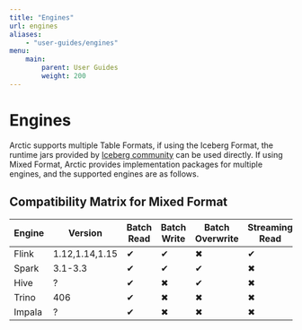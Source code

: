 ```yaml
---
title: "Engines"
url: engines
aliases:
    - "user-guides/engines"
menu:
    main:
        parent: User Guides
        weight: 200
---
```

# Engines
Arctic supports multiple Table Formats, if using the Iceberg Format, the runtime jars provided by [Iceberg community](https://iceberg.apache.org/releases/) can be used directly. If using Mixed Format, Arctic provides implementation packages for multiple engines, and the supported engines are as follows.

## Compatibility Matrix for Mixed Format

| Engine        |     Version       | Batch Read  | Batch Write | Batch Overwrite | Streaming Read | Streaming Write | Create Table | Alter Table |
|---------------|-------------------|-------------|-------------|-----------------|----------------|-----------------|--------------|-------------|
| Flink         | 1.12,1.14,1.15    |   &#x2714;  |   &#x2714;  |       &#x2716;  |      &#x2714;  |       &#x2714;  |    &#x2714;  |   &#x2716;  |
| Spark         | 3.1-3.3           |   &#x2714;  |   &#x2714;  |       &#x2714;  |      &#x2716;  |       &#x2716;  |    &#x2714;  |   &#x2714;  |
| Hive          | ?                 |   &#x2714;  |   &#x2716;  |       &#x2714;  |      &#x2716;  |       &#x2716;  |    &#x2716;  |   &#x2714;  |
| Trino         | 406               |   &#x2714;  |   &#x2716;  |       &#x2716;  |      &#x2716;  |       &#x2716;  |    &#x2716;  |   &#x2716;  |
| Impala        | ?                 |   &#x2714;  |   &#x2716;  |       &#x2716;  |      &#x2716;  |       &#x2716;  |    &#x2716;  |   &#x2716;  |